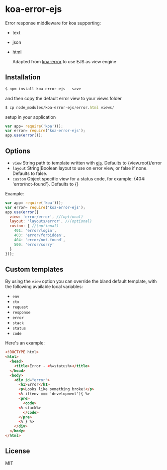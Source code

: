 # koa-error-ejs
  
  Error response middleware for koa supporting:

- text
- json
- html

  Adapted from [koa-error](https://github.com/koajs/error) to use EJS as view engine  

## Installation

```js
$ npm install koa-error-ejs --save
```

  and then copy the default error view to your views folder

```js
$ cp node_modules/koa-error-ejs/error.html views/
```

  setup in your application

```js
var app= require('koa')();
var error= require('koa-error-ejs');
app.use(error());
```

## Options

 - `view` String path to template written with [ejs](http://embeddedjs.com). Defaults to {view.root}/error  
 - `layout` String|Boolean layout to use on error view, or false if none. Defaults to false.  
 - `custom` Object specific view for a status code, for example:  {404: 'error/not-found'}. Defaults to {}  

  Example: 
  
```js
var app= require('koa')();
var error= require('koa-error-ejs');
app.use(error({
  view: 'error/error', //(optional)
  layout: 'layouts/error', //(optional)
  custom: { //(optional)
    401: 'error/login',
    403: 'error/forbidden',
    404: 'error/not-found',
    500: 'error/sorry'
  }
}));
```

## Custom templates

  By using the `view` option you can override the bland default template,
  with the following available local variables:

  - `env`
  - `ctx`
  - `request`
  - `response`
  - `error`
  - `stack`
  - `status`
  - `code`

Here's an example:

```html
<!DOCTYPE html>
<html>
  <head>
    <title>Error - <%=status%></title>
  </head>
  <body>
    <div id="error">
      <h1>Error</h1>
      <p>Looks like something broke!</p>
      <% if(env === 'development'){ %>
      <pre>
        <code>
	  <%-stack%>
        </code>
      </pre>
      <% } %>
    </div>
  </body>
</html>
```

## License

  MIT

